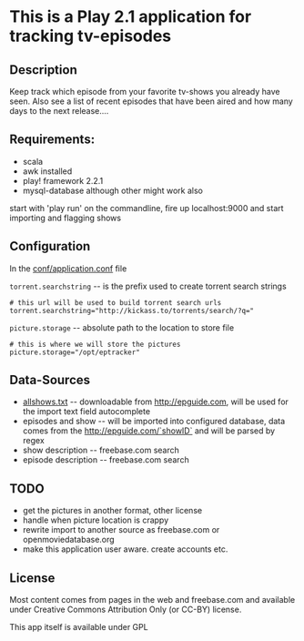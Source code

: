 This is a Play 2.1 application for tracking tv-episodes
=======================================================

Description
-----------

Keep track which episode from your favorite tv-shows you already have seen. Also see a list of recent episodes that have been aired and how many
days to the next release....



Requirements:
-------------

- scala
- awk installed
- play! framework 2.2.1
- mysql-database although other might work also

start with 'play run' on the commandline, fire up localhost:9000 and start importing and flagging shows

Configuration
-------------

In the [conf/application.conf](/conf/application.conf) file

`torrent.searchstring` -- is the prefix used to create torrent search strings

    # this url will be used to build torrent search urls
    torrent.searchstring="http://kickass.to/torrents/search/?q="

`picture.storage` -- absolute path to the location to store file

    # this is where we will store the pictures
    picture.storage="/opt/eptracker"

Data-Sources
------------

- [allshows.txt](/allshows.txt) -- downloadable from http://epguide.com, will be used for the import text field autocomplete
- episodes and show -- will be imported into configured database, data comes from the http://epguide.com/`showID` and will be parsed by regex
- show description -- freebase.com search
- episode description -- freebase.com search


TODO
----

- get the pictures in another format, other license
- handle when picture location is crappy
- rewrite import to another source as freebase.com or openmoviedatabase.org
- make this application user aware. create accounts etc.


License
--------

Most content comes from pages in the web and freebase.com and available under Creative Commons Attribution Only (or CC-BY) license.

This app itself is available under GPL

